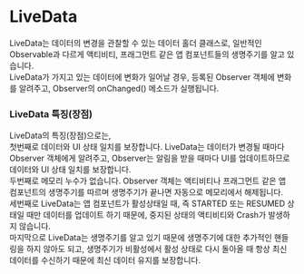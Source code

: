 # LiveData
LiveData는 데이터의 변경을 관찰할 수 있는 데이터 홀더 클래스로, 일반적인 Observable과 다르게 액티비티, 프래그먼트 같은 앱 컴포넌트들의 생명주기를 알고 있습니다.<br>
LiveData가 가지고 있는 데이터에 변화가 일어날 경우, 등록된 Observer 객체에 변화를 알려주고, Observer의 onChanged() 메소드가 실행됩니다.

### LiveData 특징(장점)
LiveData의 특징(장점)으로는, <br>
첫번째로 데이터와 UI 상태 일치를 보장합니다. LiveData는 데이터가 변경될 때마다 Observer 객체에게 알려주고, Observer는 알림을 받을 때마다 UI를 업데이트하므로 데이터와 UI 상태 일치를 보장합니다.<br>
두번째로 메모리 누수가 없습니다. Observer 객체는 액티비티나 프래그먼트 같은 앱 컴포넌트의 생명주기를 따르며 생명주기가 끝나면 자동으로 메모리에서 해제됩니다.<br>
세번째로 LiveData는 앱 컴포넌트가 활성상태일 때, 즉 STARTED 또는 RESUMED 상태일 때만 데이터를 업데이트 하기 때문에, 중지된 상태의 액티비티와 Crash가 발생하지 않습니다.<br>
마지막으로 LiveData는 생명주기를 알고 있기 때문에 생명주기에 대한 추가적인 핸들링을 하지 않아도 되고, 생명주기가 비활성에서 활성 상태로 다시 돌아올 때 항상 최신 데이터를 수신하기 때문에 최신 데이터 유지를 보장합니다.
